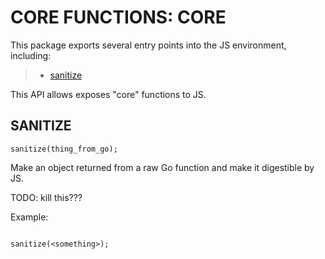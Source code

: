 

# CORE FUNCTIONS: CORE




This package exports several entry points into the JS environment,
including:

> * [sanitize](#sanitize)

This API allows exposes "core" functions to JS.

## SANITIZE
<a name="sanitize"></a>
`sanitize(thing_from_go);`

Make an object returned from a raw Go function and make it
digestible by JS.

TODO: kill this???

Example:

```

sanitize(<something>);

```


